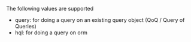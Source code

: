 The following values are supported

- query: for doing a query on an existing query object (QoQ / Query of Queries)
- hql: for doing a query on orm
